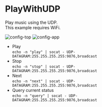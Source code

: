 # PlayWithUDP

Play music using the UDP.   
This example requires WiFi.   

![config-top](https://user-images.githubusercontent.com/6020549/215076675-9ff62410-2996-4259-9262-307726c466ea.jpg)
![config-app](https://user-images.githubusercontent.com/6020549/215078308-82bb0c81-80ac-41f6-b11d-63db1dfa2f01.jpg)

- Play   
```echo -n "play" | socat - UDP-DATAGRAM:255.255.255.255:9876,broadcast```   
- Stop   
```echo -n "stop" | socat - UDP-DATAGRAM:255.255.255.255:9876,broadcast```   
- Next   
```echo -n "next" | socat - UDP-DATAGRAM:255.255.255.255:9876,broadcast```   
- Query current status   
```echo -n "query" | socat - UDP-DATAGRAM:255.255.255.255:9876,broadcast```   


